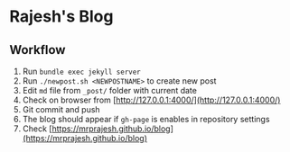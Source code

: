 # Rajesh's Blog

## Workflow

1. Run `bundle exec jekyll server`
2. Run `./newpost.sh <NEWPOSTNAME>` to create new post
3. Edit `md` file from `_post/` folder with current date
4. Check on browser from [http://127.0.0.1:4000/](http://127.0.0.1:4000/)
5. Git commit and push
7. The blog should appear if `gh-page` is enables in repository settings
8. Check [https://mrprajesh.github.io/blog](https://mrprajesh.github.io/blog)



